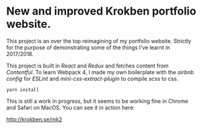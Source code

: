 <h1>New and improved Krokben portfolio website.</h1>
<p>This project is an over the top reimagining of my portfolio website. Strictly for the purpose of demonstrating some of the things I've learnt in 2017/2018.</p>
<p>This project is built in <em>React</em> and <em>Redux</em> and fetches content from <em>Contentful</em>. To learn Webpack 4, I made my own boilerplate with the <em>airbnb config</em> for <em>ESLint</em> and <em>mini-css-extract-plugin</em> to compile <em>scss</em> to css.</p>

<code>yarn install</code>

<p>This is still a work in progress, but it seems to be working fine in Chrome and Safari on MacOS. You can see it in action here:</p>
<a href="http://krokben.se/mk2" target="_blank" rel="noopener noreferrer">http://krokben.se/mk2</a>
